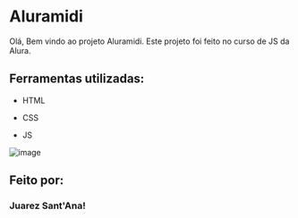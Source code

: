 # Aluramidi

Olá, Bem vindo ao projeto Aluramidi. Este projeto foi feito no curso de JS da Alura.

## Ferramentas utilizadas:

* HTML

* CSS

* JS


![image](https://user-images.githubusercontent.com/128815359/235677717-983c39aa-0e5f-4f26-991d-3defff628235.png)


## Feito por:

### Juarez Sant'Ana!
